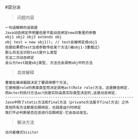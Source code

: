 #双分派
>问题内容
	
	一句话解释的话就是
	Java动态绑定声明量但是不能动态绑定new对象里的参数
	obj1 obj2 obj3 extends obj
	obj test = new obj1(); // test会被绑定成obj1
	但是如果把test当成参数传给某个方法(被obj1-3重载过)
	那么将无法识别test是什么类型
	无法二次动态绑定
	会认为test就是obj类型, 方法也会调用obj中的方法

>具体解释

	重载在编译器就决定了要调用哪个方法,
	它是根据role的表面类型而决定调用act(Role role)方法，这是静态绑定.
	而Actor的执行方法act则是实际由其实际类型决定的,这是动态绑定.
	-----------------------------------------------------------
	Java中除了static方法和final方法（private方法属于final方法）之外
	其他所有方法都是后期绑定，也就是运行时绑定
	我们不必判断是否应该进行后期绑定-它会自动发生。  


>解决方法
	
	访问者模式Visitor